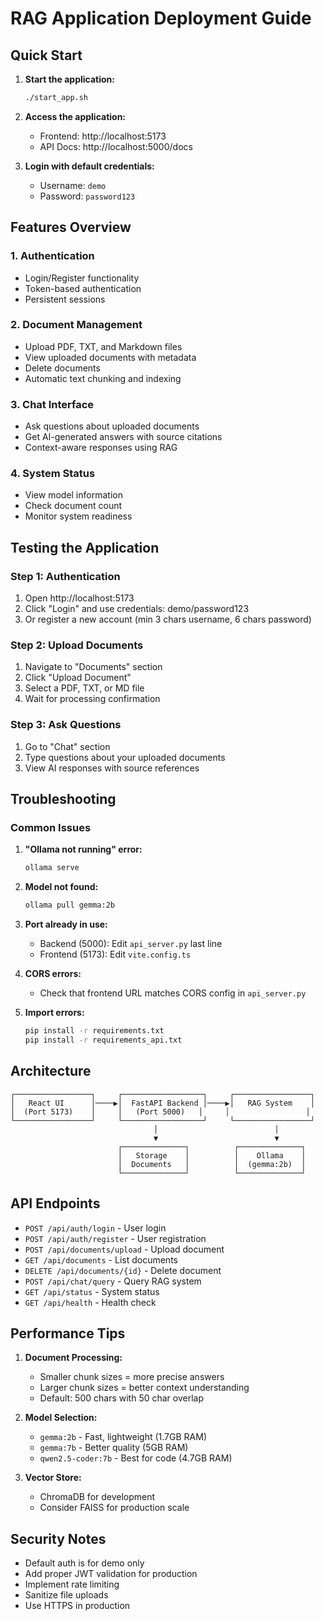 # RAG Application Deployment Guide

## Quick Start

1. **Start the application:**
   ```bash
   ./start_app.sh
   ```

2. **Access the application:**
   - Frontend: http://localhost:5173
   - API Docs: http://localhost:5000/docs

3. **Login with default credentials:**
   - Username: `demo`
   - Password: `password123`

## Features Overview

### 1. Authentication
- Login/Register functionality
- Token-based authentication
- Persistent sessions

### 2. Document Management
- Upload PDF, TXT, and Markdown files
- View uploaded documents with metadata
- Delete documents
- Automatic text chunking and indexing

### 3. Chat Interface
- Ask questions about uploaded documents
- Get AI-generated answers with source citations
- Context-aware responses using RAG

### 4. System Status
- View model information
- Check document count
- Monitor system readiness

## Testing the Application

### Step 1: Authentication
1. Open http://localhost:5173
2. Click "Login" and use credentials: demo/password123
3. Or register a new account (min 3 chars username, 6 chars password)

### Step 2: Upload Documents
1. Navigate to "Documents" section
2. Click "Upload Document"
3. Select a PDF, TXT, or MD file
4. Wait for processing confirmation

### Step 3: Ask Questions
1. Go to "Chat" section
2. Type questions about your uploaded documents
3. View AI responses with source references

## Troubleshooting

### Common Issues

1. **"Ollama not running" error:**
   ```bash
   ollama serve
   ```

2. **Model not found:**
   ```bash
   ollama pull gemma:2b
   ```

3. **Port already in use:**
   - Backend (5000): Edit `api_server.py` last line
   - Frontend (5173): Edit `vite.config.ts`

4. **CORS errors:**
   - Check that frontend URL matches CORS config in `api_server.py`

5. **Import errors:**
   ```bash
   pip install -r requirements.txt
   pip install -r requirements_api.txt
   ```

## Architecture

```
┌─────────────────┐     ┌──────────────────┐     ┌─────────────────┐
│   React UI      │────▶│  FastAPI Backend │────▶│   RAG System    │
│  (Port 5173)    │     │   (Port 5000)   │     │                 │
└─────────────────┘     └──────────────────┘     └─────────────────┘
                                │                          │
                                ▼                          ▼
                        ┌──────────────┐          ┌──────────────┐
                        │   Storage    │          │    Ollama    │
                        │  Documents   │          │  (gemma:2b)  │
                        └──────────────┘          └──────────────┘
```

## API Endpoints

- `POST /api/auth/login` - User login
- `POST /api/auth/register` - User registration
- `POST /api/documents/upload` - Upload document
- `GET /api/documents` - List documents
- `DELETE /api/documents/{id}` - Delete document
- `POST /api/chat/query` - Query RAG system
- `GET /api/status` - System status
- `GET /api/health` - Health check

## Performance Tips

1. **Document Processing:**
   - Smaller chunk sizes = more precise answers
   - Larger chunk sizes = better context understanding
   - Default: 500 chars with 50 char overlap

2. **Model Selection:**
   - `gemma:2b` - Fast, lightweight (1.7GB RAM)
   - `gemma:7b` - Better quality (5GB RAM)
   - `qwen2.5-coder:7b` - Best for code (4.7GB RAM)

3. **Vector Store:**
   - ChromaDB for development
   - Consider FAISS for production scale

## Security Notes

- Default auth is for demo only
- Add proper JWT validation for production
- Implement rate limiting
- Sanitize file uploads
- Use HTTPS in production